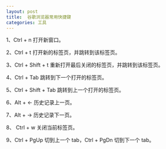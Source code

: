 ```yaml
---
layout: post
title:  谷歌浏览器常用快捷键
categories: 工具
---
```


1、Ctrl + n 打开新窗口。

2、Ctrl + t 打开新的标签页，并跳转到该标签页。

3、Ctrl + Shift + t 重新打开最后关闭的标签页，并跳转到该标签页。

4、Ctrl + Tab 跳转到下一个打开的标签页。

5、Ctrl + Shift + Tab 跳转到上一个打开的标签页。

6、Alt + ←  历史记录上一页。

7、Alt + →  历史记录下一页。

8、 Ctrl + w  关闭当前标签页。

9、Ctrl + PgUp 切到上一个 tab，Ctrl + PgDn 切到下一个 tab。